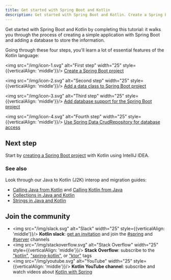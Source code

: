 ```yaml
---
title: Get started with Spring Boot and Kotlin
description: Get started with Spring Boot and Kotlin. Create a Spring Boot application with Kotlin.
---
```



Get started with Spring Boot and Kotlin by completing this tutorial: it walks you through the process of creating a simple 
application with Spring Boot and adding a database to store the information.  

Going through these four steps, you'll learn a lot of essential features of the Kotlin language: 

<img src="/img/icon-1.svg" alt="First step" width="25" style={{verticalAlign: 'middle'}}/>  [Create a Spring Boot project](./jvm-create-project-with-spring-boot.md)

<img src="/img/icon-2.svg" alt="Second step" width="25" style={{verticalAlign: 'middle'}}/> [Add a data class to Spring Boot project](./jvm-spring-boot-add-data-class.md)

<img src="/img/icon-3.svg" alt="Third step" width="25" style={{verticalAlign: 'middle'}}/>  [Add database support for the Spring Boot project](./jvm-spring-boot-add-db-support.md)

<img src="/img/icon-4.svg" alt="Fourth step" width="25" style={{verticalAlign: 'middle'}}/> [Use Spring Data CrudRepository for database access](./jvm-spring-boot-using-crudrepository.md)

## Next step

Start by [creating a Spring Boot project](./jvm-create-project-with-spring-boot.md) with Kotlin using IntelliJ IDEA.

### See also

Look through our Java to Kotlin (J2K) interop and migration guides:

* [Calling Java from Kotlin](./java-interop.md) and [Calling Kotlin from Java](./java-to-kotlin-interop.md)
* [Collections in Java and Kotlin](./java-to-kotlin-collections-guide.md)
* [Strings in Java and Kotlin](./java-to-kotlin-idioms-strings.md)

## Join the community

* <img src="/img/slack.svg" alt="Slack" width="25" style={{verticalAlign: 'middle'}}/> **Kotlin slack**: [get an invitation](https://surveys.jetbrains.com/s3/kotlin-slack-sign-up) and join the [#spring](https://kotlinlang.slack.com/archives/C0B8ZTWE4) and [#server](https://kotlinlang.slack.com/archives/C0B8RC352) channels 
* <img src="/img/stackoverflow.svg" alt="Stack Overflow" width="25" style={{verticalAlign: 'middle'}}/> **Stack Overflow**: subscribe to the ["kotlin"](https://stackoverflow.com/questions/tagged/kotlin), ["spring-kotlin"](https://stackoverflow.com/questions/tagged/spring-kotlin), or ["ktor"](https://stackoverflow.com/questions/tagged/ktor) tags
* <img src="/img/youtube.svg" alt="YouTube" width="25" style={{verticalAlign: 'middle'}}/> **Kotlin YouTube channel**: subscribe and watch videos about [Kotlin with Spring](https://www.youtube.com/playlist?list=PLlFc5cFwUnmxOJL0GSSZ1Vot4KL2Vwe7x)